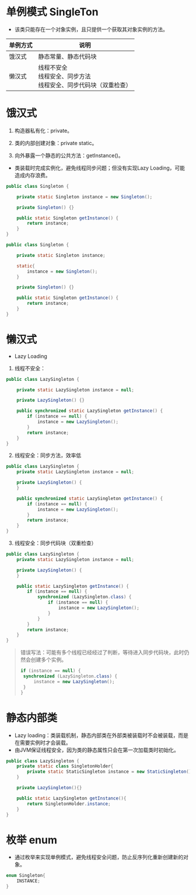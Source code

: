 # 单例模式 SingleTon

- 该类只能存在一个对象实例，且只提供一个获取其对象实例的方法。

| 单例方式 | 说明                                                         |
| -------- | ------------------------------------------------------------ |
| 饿汉式   | 静态常量、静态代码块                                         |
| 懒汉式   | 线程不安全<br />线程安全、同步方法<br />线程安全、同步代码块（双重检查） |

# 饿汉式

1. 构造器私有化：private。

2. 类的内部创建对象：private static。

3. 向外暴露一个静态的公共方法：getInstance()。

- 类装载时完成实例化，避免线程同步问题；但没有实现Lazy Loading，可能造成内存浪费。

```java
public class Singleton {

    private static Singleton instance = new Singleton();

    private Singleton() {}

    public static Singleton getInstance() {
        return instance;
    }
}
```

```java
public class Singleton {

    private static Singleton instance;

    static{
        instance = new Singleton();
    }

    private Singleton() {}

    public static Singleton getInstance() {
        return instance;
    }
}
```

# 懒汉式

- Lazy Loading

1. 线程不安全：

```java
public class LazySingleton {

    private static LazySingleton instance = null;

    private LazySingleton() {}

    public synchronized static LazySingleton getInstance() {
        if (instance == null) {
            instance = new LazySingleton();
        }
        return instance;
    }
}
```

2. 线程安全：同步方法，效率低

```java
public class LazySingleton {
    private static LazySingleton instance = null;

    private LazySingleton() {
    }

    public synchronized static LazySingleton getInstance() {
        if (instance == null) {
            instance = new LazySingleton();
        }
        return instance;
    }
}
```

3. 线程安全：同步代码块（双重检查）

```java
public class LazySingleton {
    private static LazySingleton instance = null;

    private LazySingleton() {
    }

    public static LazySingleton getInstance() {
        if (instance == null) {
            synchronized (LazySingleton.class) {
                if (instance == null) {
                    instance = new LazySingleton();
                }
            }
        }
        return instance;
    }
}
```

> 错误写法：可能有多个线程已经经过了判断，等待进入同步代码块，此时仍然会创建多个实例。
>
> ```java
> if (instance == null) {
>  synchronized (LazySingleton.class) {
>      instance = new LazySingleton();
>  }
> }
> ```

# 静态内部类

- Lazy loading：类装载机制，静态内部类在外部类被装载时不会被装载，而是在需要实例时才会装载。
- 由JVM保证线程安全，因为类的静态属性只会在第一次加载类时初始化。

```java
public class LazySingleton {
    private static class SingletonHolder{
        private static StaticSingleton instance = new StaticSingleton();
    }

    private LazySingleton(){}

    public static LazySingleton getInstance(){
        return SingletonHolder.instance;
    }
}
```

# 枚举 enum

- 通过枚举来实现单例模式，避免线程安全问题，防止反序列化重新创建新的对象。

```java
enum Singleton{
    INSTANCE;
}
```
